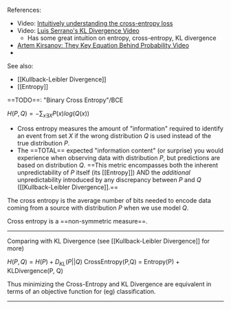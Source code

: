 References:
- Video: [Intuitively understanding the cross-entropy loss](https://youtu.be/Pwgpl9mKars?si=JyHt2cKJhz_hksNm)
- Video: [Luis Serrano's KL Divergence Video](https://www.youtube.com/watch?v=sjgZxuCm_8Q&list=WL&index=24&t=9s)
	- Has some great intuition on entropy, cross-entropy, KL divergence
- [Artem Kirsanov: They Key Equation Behind Probability Video](https://youtu.be/KHVR587oW8I?si=kPgUbkjrIk8cQ9ze)
- 

See also:
- [[Kullback-Leibler Divergence]]
- [[Entropy]]

==TODO==: "Binary Cross Entropy"/BCE

$H(P,Q) = -\sum_{x\exists{X}} P(x)log(Q(x))$ 

- Cross entropy measures the amount of "information" required to identify an event from set $X$ if the wrong distribution $Q$ is used instead of the true distribution $P$.
- The ==TOTAL== expected "information content" (or surprise) you would experience when observing data with distribution $P$, but predictions are based on distribution $Q$. ==This metric encompasses both the inherent unpredictability of $P$ itself (its [[Entropy]]) AND the *additional* unpredictability introduced by any discrepancy between $P$ and $Q$ ([[Kullback-Leibler Divergence]].==

The cross entropy is the average number of bits needed to encode data coming from a source with distribution $P$ when we use model $Q$.

Cross entropy is a ==non-symmetric measure==.

-------
Comparing with KL Divergence (see [[Kullback-Leibler Divergence]] for more)


$H(P, Q) = H(P) + D_{KL}(P||Q)$ 
CrossEntropy(P,Q) = Entropy(P) + KLDivergence(P, Q)

Thus minimizing the Cross-Entropy and KL Divergence are equivalent in terms of an objective function for (eg) classification.

-----

